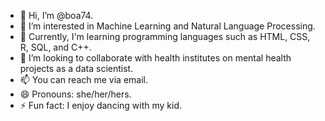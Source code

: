 
- 👋 Hi, I’m @boa74.
- 👀 I’m interested in Machine Learning and Natural Language Processing.
- 🌱 Currently, I'm learning programming languages such as HTML, CSS, R, SQL, and C++.
- 💞️ I’m looking to collaborate with health institutes on mental health projects as a data scientist.
- 📫 You can reach me via email.
- 😄 Pronouns: she/her/hers.
- ⚡ Fun fact: I enjoy dancing with my kid.

<!---
boa74/boa74 is a ✨ special ✨ repository because its `README.md` (this file) appears on your GitHub profile.
You can click the Preview link to take a look at your changes.
--->
